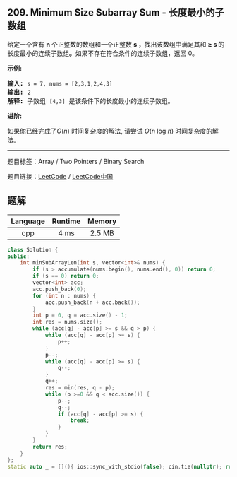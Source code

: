 ## 209. Minimum Size Subarray Sum - 长度最小的子数组

<!--If you want to use the English description, use `question.content` instead-->

<p>给定一个含有&nbsp;<strong>n&nbsp;</strong>个正整数的数组和一个正整数&nbsp;<strong>s ，</strong>找出该数组中满足其和<strong> &ge; s </strong>的长度最小的连续子数组<strong>。</strong>如果不存在符合条件的连续子数组，返回 0。</p>

<p><strong>示例:&nbsp;</strong></p>

<pre><strong>输入:</strong> <code>s = 7, nums = [2,3,1,2,4,3]</code>
<strong>输出:</strong> 2
<strong>解释: </strong>子数组&nbsp;<code>[4,3]</code>&nbsp;是该条件下的长度最小的连续子数组。
</pre>

<p><strong>进阶:</strong></p>

<p>如果你已经完成了<em>O</em>(<em>n</em>) 时间复杂度的解法, 请尝试&nbsp;<em>O</em>(<em>n</em> log <em>n</em>) 时间复杂度的解法。</p>



-----

题目标签：Array / Two Pointers / Binary Search

题目链接：[LeetCode](https://leetcode.com/problems/minimum-size-subarray-sum/description/)  /  [LeetCode中国](https://leetcode-cn.com/problems/minimum-size-subarray-sum/description/)

## 题解



| Language | Runtime | Memory |
|:---:|:---:|:---:|
| cpp  | 4  ms | 2.5 MB |

```cpp
class Solution {
public:
    int minSubArrayLen(int s, vector<int>& nums) {
        if (s > accumulate(nums.begin(), nums.end(), 0)) return 0;
        if (s == 0) return 0;
        vector<int> acc;
        acc.push_back(0);
        for (int n : nums) {
            acc.push_back(n + acc.back());
        }
        int p = 0, q = acc.size() - 1;
        int res = nums.size();
        while (acc[q] - acc[p] >= s && q > p) {
            while (acc[q] - acc[p] >= s) {
                p++;
            }
            p--;
            while (acc[q] - acc[p] >= s) {
                q--;
            }
            q++;
            res = min(res, q - p);
            while (p >=0 && q < acc.size()) {
                p--;
                q--;
                if (acc[q] - acc[p] >= s) {
                    break;
                }
            }
        }
        return res;
    }
};
static auto _ = [](){ ios::sync_with_stdio(false); cin.tie(nullptr); return 0; }();
```
